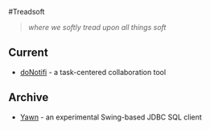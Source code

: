 #Treadsoft

> *where we softly tread upon all things soft*

## Current
- [doNotifi](https://github.com/javeedchida/donotifi) - a task-centered collaboration tool

## Archive
- [Yawn](https://github.com/javeedchida/treadsoft/tree/master/Yawn) - an experimental Swing-based JDBC SQL client
